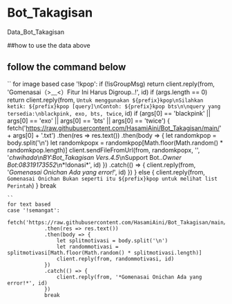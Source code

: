 # Bot_Takagisan
Data_Bot_Takagisan

##how to use the data above
## follow the command below
`` 
for image based
case '!kpop':
        if (!isGroupMsg) return client.reply(from, 'Gomenasai（>﹏<）Fitur Ini Harus Digroup..!', id)
            if (args.length == 0) return client.reply(from, `Untuk menggunakan ${prefix}kpop\nSilahkan ketik: ${prefix}kpop [query]\nContoh: ${prefix}kpop bts\n\nquery yang tersedia:\nblackpink, exo, bts, twice`, id)
            if (args[0] == 'blackpink' || args[0] == 'exo' || args[0] == 'bts' || args[0] == 'twice') {
                fetch('https://raw.githubusercontent.com/HasamiAini/Bot_Takagisan/main/' + args[0] + '.txt')
                .then(res => res.text())
                .then(body => {
                    let randomkpop = body.split('\n')
                    let randomkpopx = randomkpop[Math.floor(Math.random() * randomkpop.length)]
                    client.sendFileFromUrl(from, randomkpopx, '', '*chwihada*\n*BY:Bot_Takagisan Vers.4.5*\nSupport Bot..*Owner Bot:08319173552*\n*!donasi*', id)
                })
                .catch(() => {
                    client.reply(from, '*Gomenasai Onichan Ada yang error!*', id)
                })
            } else {
                client.reply(from, `Gomenasai Onichan Bukan seperti itu ${prefix}kpop untuk melihat list Perintah`)
            }
            break
            
```
`` 
for text based
case '!semangat':
            fetch('https://raw.githubusercontent.com/HasamiAini/Bot_Takagisan/main/motivasi.txt')
            .then(res => res.text())
            .then(body => {
                let splitmotivasi = body.split('\n')
                let randommotivasi = splitmotivasi[Math.floor(Math.random() * splitmotivasi.length)]
                client.reply(from, randommotivasi, id)
            })
            .catch(() => {
                client.reply(from, '*Gomenasai Onichan Ada yang error!*', id)
            })
            break
```

